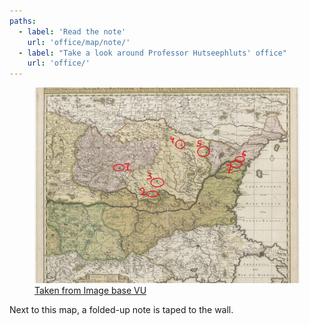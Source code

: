 ```yaml
---
paths:
  - label: 'Read the note'
    url: 'office/map/note/'
  - label: "Take a look around Professor Hutseephluts' office"
    url: 'office/'
---
```


<figure>
    <img src="./map.jpg" alt="">
    <figcaption><a href="http://imagebase.ubvu.vu.nl/getobj.php?ppn=382036441">Taken from Image base VU</a></figcaption>
</figure>

Next to this map, a folded-up note is taped to the wall.
